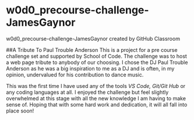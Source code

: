 # w0d0_precourse-challenge-JamesGaynor
w0d0_precourse-challenge-JamesGaynor created by GitHub Classroom

##A Tribute To Paul Trouble Anderson
This is a project for a pre course challenge set and supported by School of Code. 
The challenge was to host a web page tribute to anybody of our choosing.
I chose the DJ Paul Trouble Anderson as he was a big inspiration to me as a DJ and is often, in my opinion, undervalued for his contribution to dance music.

This was the first time I have used any of the tools *VS Code, Git/Git Hub* or any coding languages at all. 
I enjoyed the challenge but feel slightly overwhelmed at this stage with all the new knowledge I am having to make sense of. 
Hoping that with some hard work and dedication, it will all fall into place soon!
